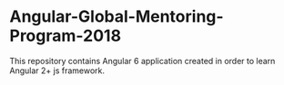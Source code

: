 # Angular-Global-Mentoring-Program-2018
This repository contains Angular 6 application created in order to learn Angular 2+ js framework.
